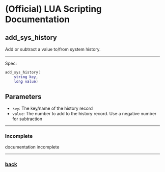
# (Official) LUA Scripting Documentation

## add_sys_history

Add or subtract a value to/from system history.

___

Spec:

```lua
add_sys_history(
	string key,
	long value)
```

## Parameters

- `key`: The key/name of the history record
- `value`: The number to add to the history record. Use a negative number for subtraction

___

### Incomplete

documentation incomplete

___

### [back](../history)
